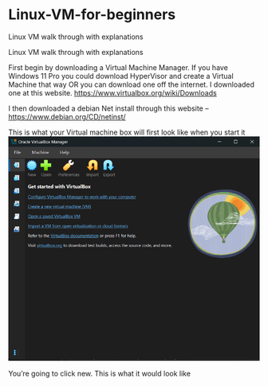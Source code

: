# Linux-VM-for-beginners
Linux VM walk through with explanations

Linux VM walk through with explanations

First begin by downloading a Virtual Machine Manager. If you have Windows 11 Pro you could download HyperVisor and create a Virtual Machine that way OR you can download one off the internet. I downloaded one at this website. https://www.virtualbox.org/wiki/Downloads

I then downloaded a debian Net install through this website –	https://www.debian.org/CD/netinst/

This is what your Virtual machine box will first look like when you start it 
![Linux VM](https://raw.githubusercontent.com/kelseyreb/Linux-VM-for-beginners/refs/heads/main/Screenshot%202025-10-06%20140002.png)

You’re going to click new. This is what it would look like
